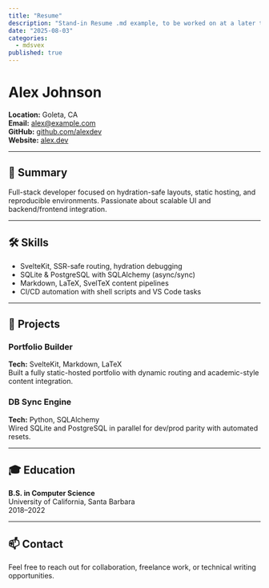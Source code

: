 ```yaml
---
title: "Resume"
description: "Stand-in Resume .md example, to be worked on at a later time"
date: "2025-08-03"
categories:
  - mdsvex
published: true
---
```


# Alex Johnson

**Location:** Goleta, CA  
**Email:** alex@example.com  
**GitHub:** [github.com/alexdev](https://github.com/alexdev)  
**Website:** [alex.dev](https://alex.dev)

---

## 🧠 Summary

Full-stack developer focused on hydration-safe layouts, static hosting, and reproducible environments. Passionate about scalable UI and backend/frontend integration.

---

## 🛠️ Skills

- SvelteKit, SSR-safe routing, hydration debugging
- SQLite & PostgreSQL with SQLAlchemy (async/sync)
- Markdown, LaTeX, SvelTeX content pipelines
- CI/CD automation with shell scripts and VS Code tasks

---

## 📁 Projects

### Portfolio Builder  
**Tech:** SvelteKit, Markdown, LaTeX  
Built a fully static-hosted portfolio with dynamic routing and academic-style content integration.

### DB Sync Engine  
**Tech:** Python, SQLAlchemy  
Wired SQLite and PostgreSQL in parallel for dev/prod parity with automated resets.

---

## 🎓 Education

**B.S. in Computer Science**  
University of California, Santa Barbara  
2018–2022

---

## 📫 Contact

Feel free to reach out for collaboration, freelance work, or technical writing opportunities.